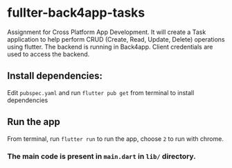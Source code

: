 # fullter-back4app-tasks
Assignment for Cross Platform App Development. It will create a Task application to help perform CRUD (Create, Read, Update, Delete) operations using flutter. The backend is running in Back4app. Client credentials are used to access the backend.

## Install dependencies:
Edit `pubspec.yaml` and run `flutter pub get` from terminal to install dependencies

## Run the app
From terminal, run `flutter run` to run the app, choose `2` to run with chrome.

### The main code is present in `main.dart` in `lib/` directory.
